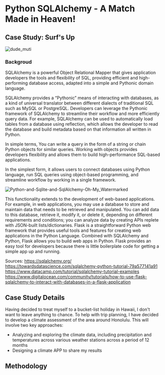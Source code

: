 # Python SQLAlchemy - A Match Made in Heaven!

## Case Study: Surf's Up
![dude_muti](https://user-images.githubusercontent.com/115101031/212117257-641e3f6d-b207-47aa-9c8e-c11b8b8e0005.gif)

### Backgroud
SQLAlchemy is a powerful Object Relational Mapper that gives application developers the tools and flexibility of SQL, providing efficient and high-performing database access, adapted into a simple and Pythonic domain language.

SQLAlchemy provides a “Pythonic” means of interacting with databases, as a kind of universal translator between different dialects of traditional SQL such as MySQL or PostgreSQL.  Developers can leverage the Pythonic framework of SQLAlchemy to streamline their workflow and more efficiently query data.  For example, SQLAlchemy can be used to automatically load tables from a database using reflection, which allows the developer to read the database and build metadata based on that information all written in Python.

In simple terms, You can write a query in the form of a string or chain Python objects for similar queries. Working with objects provides developers flexibility and allows them to build high-performance SQL-based applications. 

In the simplest form, it allows users to connect databases using Python language, run SQL queries using object-based programming, and streamline workflow by working in a single framework.

![Python-and-Sqlite-and-SqlAlchemy-Oh-My_Watermarked](https://user-images.githubusercontent.com/115101031/212124991-d526f639-ba43-4dbc-a629-f07b1d85c672.jpg)

This functionality extends to the development of web-based applications.  For example, in web applications, you may use a database to store and maintain data that needs to be retrieved and manipulated. You can add data to this database, retrieve it, modify it, or delete it, depending on different requirements and conditions; you can analyze data by creating APIs replete with JSON-built lists/dictionaries. Flask is a straightforward Python web framework that provides useful tools and features for creating web applications in the Python Language. Combined with SQLAlchemy and Python, Flask allows you to build web apps in Python. Flask provides an easy tool for developers because there is little boilerplate code for getting a simple app up and running.

Sources:
https://sqlalchemy.org/
https://towardsdatascience.com/sqlalchemy-python-tutorial-79a577141a91
https://www.datacamp.com/tutorial/sqlalchemy-tutorial-examples
https://www.digitalocean.com/community/tutorials/how-to-use-flask-sqlalchemy-to-interact-with-databases-in-a-flask-application


## Case Study Details
Having decided to treat myself to a bucket-list holiday in Hawaii, I don't want to leave anything to chance.  To help with trip planning, I have decided to develop a climate assessment of the area around Honolulu.  This will involve two key approaches:
* Analyzing and exploring the climate data, including precipitation and temperatures across various weather stations across a period of 12 months
* Designing a climate APP to share my results

## Methodology



